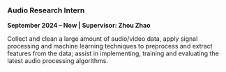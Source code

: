 ### **Audio Research Intern**  
**September 2024 – Now | Supervisor: Zhou Zhao**  

Collect and clean a large amount of audio/video data, apply signal processing and machine learning techniques to preprocess and extract features from the data; assist in implementing, training and evaluating the latest audio processing algorithms.

